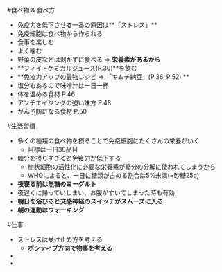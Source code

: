#食べ物 & 食べ方

- 免疫力を低下させる一番の原因は**「ストレス」**
- 免疫細胞は食べ物から作られる
- 食事を楽しむ
- よく噛む
- 野菜の皮などは剥かずに食べる => **栄養素があるから**
- **フィイトケミカルジュース(P.30)**を飲む
- **免疫力アップの最強レシピ => 「キムチ納豆」(P.36, P.52) **
- 塩分もあるので味噌汁は一日一杯
- 体を温める食材 P.46
- アンチエイジングの強い味方 P.48
- がん予防になる食材 P.50

#生活習慣

- 多くの種類の食べ物を摂ることで免疫細胞にたくさんの栄養がいく
	- 目標は一日30品目
- 糖分を摂りすぎると免疫力が低下する
	- 樹状細胞の活性化に必要な栄養素が糖分の分解に使われてしまうから
	- WHOによると、一日に糖類が占める割合は5%未満(=砂糖25g)
- **夜寝る前は無糖のヨーグルト**
- 夜遅くに帰っていしまい、お腹がすいてしまった時も有効
- **朝日を浴びると交感神経のスイッチがスムーズに入る**
- **朝の運動はウォーキング**


#仕事

- ストレスは受け止め方を考える
	- **ポシティブ方向で物事を考える**
- 
- 